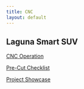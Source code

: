 ```yaml
---
title: CNC 
layout: default
---
```

## Laguna Smart SUV
[CNC Operation](cncOperationInstructions)

[Pre-Cut Checklist](lagunaChecklist)

[Project Showcase](projectShowcase)

